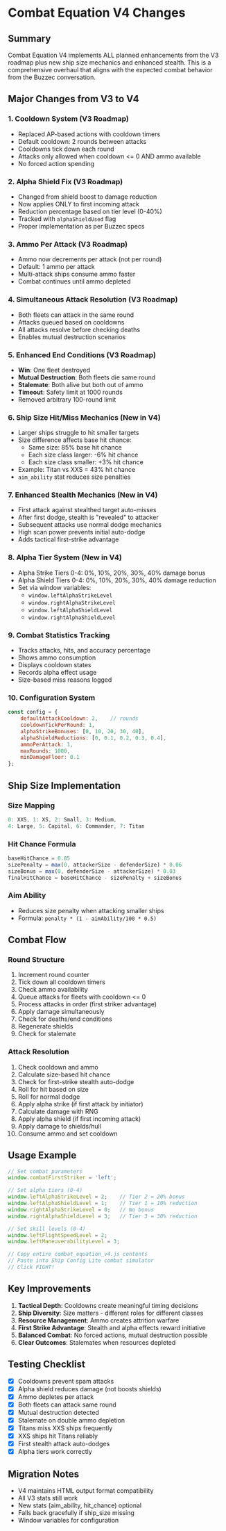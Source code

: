 # Combat Equation V4 Changes

## Summary
Combat Equation V4 implements ALL planned enhancements from the V3 roadmap plus new ship size mechanics and enhanced stealth. This is a comprehensive overhaul that aligns with the expected combat behavior from the Buzzec conversation.

## Major Changes from V3 to V4

### 1. **Cooldown System (V3 Roadmap)**
- Replaced AP-based actions with cooldown timers
- Default cooldown: 2 rounds between attacks
- Cooldowns tick down each round
- Attacks only allowed when cooldown <= 0 AND ammo available
- No forced action spending

### 2. **Alpha Shield Fix (V3 Roadmap)**
- Changed from shield boost to damage reduction
- Now applies ONLY to first incoming attack
- Reduction percentage based on tier level (0-40%)
- Tracked with `alphaShieldUsed` flag
- Proper implementation as per Buzzec specs

### 3. **Ammo Per Attack (V3 Roadmap)**
- Ammo now decrements per attack (not per round)
- Default: 1 ammo per attack
- Multi-attack ships consume ammo faster
- Combat continues until ammo depleted

### 4. **Simultaneous Attack Resolution (V3 Roadmap)**
- Both fleets can attack in the same round
- Attacks queued based on cooldowns
- All attacks resolve before checking deaths
- Enables mutual destruction scenarios

### 5. **Enhanced End Conditions (V3 Roadmap)**
- **Win**: One fleet destroyed
- **Mutual Destruction**: Both fleets die same round
- **Stalemate**: Both alive but both out of ammo
- **Timeout**: Safety limit at 1000 rounds
- Removed arbitrary 100-round limit

### 6. **Ship Size Hit/Miss Mechanics (New in V4)**
- Larger ships struggle to hit smaller targets
- Size difference affects base hit chance:
  - Same size: 85% base hit chance
  - Each size class larger: -6% hit chance
  - Each size class smaller: +3% hit chance
- Example: Titan vs XXS = 43% hit chance
- `aim_ability` stat reduces size penalties

### 7. **Enhanced Stealth Mechanics (New in V4)**
- First attack against stealthed target auto-misses
- After first dodge, stealth is "revealed" to attacker
- Subsequent attacks use normal dodge mechanics
- High scan power prevents initial auto-dodge
- Adds tactical first-strike advantage

### 8. **Alpha Tier System (New in V4)**
- Alpha Strike Tiers 0-4: 0%, 10%, 20%, 30%, 40% damage bonus
- Alpha Shield Tiers 0-4: 0%, 10%, 20%, 30%, 40% damage reduction
- Set via window variables:
  - `window.leftAlphaStrikeLevel`
  - `window.rightAlphaStrikeLevel`
  - `window.leftAlphaShieldLevel`
  - `window.rightAlphaShieldLevel`

### 9. **Combat Statistics Tracking**
- Tracks attacks, hits, and accuracy percentage
- Shows ammo consumption
- Displays cooldown states
- Records alpha effect usage
- Size-based miss reasons logged

### 10. **Configuration System**
```javascript
const config = {
    defaultAttackCooldown: 2,    // rounds
    cooldownTickPerRound: 1,
    alphaStrikeBonuses: [0, 10, 20, 30, 40],
    alphaShieldReductions: [0, 0.1, 0.2, 0.3, 0.4],
    ammoPerAttack: 1,
    maxRounds: 1000,
    minDamageFloor: 0.1
};
```

## Ship Size Implementation

### Size Mapping
```javascript
0: XXS, 1: XS, 2: Small, 3: Medium,
4: Large, 5: Capital, 6: Commander, 7: Titan
```

### Hit Chance Formula
```javascript
baseHitChance = 0.85
sizePenalty = max(0, attackerSize - defenderSize) * 0.06
sizeBonus = max(0, defenderSize - attackerSize) * 0.03
finalHitChance = baseHitChance - sizePenalty + sizeBonus
```

### Aim Ability
- Reduces size penalty when attacking smaller ships
- Formula: `penalty * (1 - aimAbility/100 * 0.5)`

## Combat Flow

### Round Structure
1. Increment round counter
2. Tick down all cooldown timers
3. Check ammo availability
4. Queue attacks for fleets with cooldown <= 0
5. Process attacks in order (first striker advantage)
6. Apply damage simultaneously
7. Check for deaths/end conditions
8. Regenerate shields
9. Check for stalemate

### Attack Resolution
1. Check cooldown and ammo
2. Calculate size-based hit chance
3. Check for first-strike stealth auto-dodge
4. Roll for hit based on size
5. Roll for normal dodge
6. Apply alpha strike (if first attack by initiator)
7. Calculate damage with RNG
8. Apply alpha shield (if first incoming attack)
9. Apply damage to shields/hull
10. Consume ammo and set cooldown

## Usage Example

```javascript
// Set combat parameters
window.combatFirstStriker = 'left';

// Set alpha tiers (0-4)
window.leftAlphaStrikeLevel = 2;    // Tier 2 = 20% bonus
window.leftAlphaShieldLevel = 1;    // Tier 1 = 10% reduction
window.rightAlphaStrikeLevel = 0;   // No bonus
window.rightAlphaShieldLevel = 3;   // Tier 3 = 30% reduction

// Set skill levels (0-4)
window.leftFlightSpeedLevel = 2;
window.leftManeuverabilityLevel = 3;

// Copy entire combat_equation_v4.js contents
// Paste into Ship Config Lite combat simulator
// Click FIGHT!
```

## Key Improvements

1. **Tactical Depth**: Cooldowns create meaningful timing decisions
2. **Ship Diversity**: Size matters - different roles for different classes
3. **Resource Management**: Ammo creates attrition warfare
4. **First Strike Advantage**: Stealth and alpha effects reward initiative
5. **Balanced Combat**: No forced actions, mutual destruction possible
6. **Clear Outcomes**: Stalemates when resources depleted

## Testing Checklist

- [x] Cooldowns prevent spam attacks
- [x] Alpha shield reduces damage (not boosts shields)
- [x] Ammo depletes per attack
- [x] Both fleets can attack same round
- [x] Mutual destruction detected
- [x] Stalemate on double ammo depletion
- [x] Titans miss XXS ships frequently
- [x] XXS ships hit Titans reliably
- [x] First stealth attack auto-dodges
- [x] Alpha tiers work correctly

## Migration Notes

- V4 maintains HTML output format compatibility
- All V3 stats still work
- New stats (aim_ability, hit_chance) optional
- Falls back gracefully if ship_size missing
- Window variables for configuration
